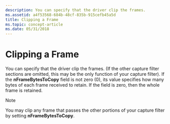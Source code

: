 ```yaml
---
description: You can specify that the driver clip the frames.
ms.assetid: a4f53568-684b-48cf-835b-915cefb45a5d
title: Clipping a Frame
ms.topic: concept-article
ms.date: 05/31/2018
---
```


# Clipping a Frame

You can specify that the driver clip the frames. (If the other capture filter sections are omitted, this may be the only function of your capture filter). If the **nFrameBytesToCopy** field is not zero (0), its value specifies how many bytes of each frame received to retain. If the field is zero, then the whole frame is retained.

> [!Note]  
> You may clip any frame that passes the other portions of your capture filter by setting **nFrameBytesToCopy**.

 

 

 



